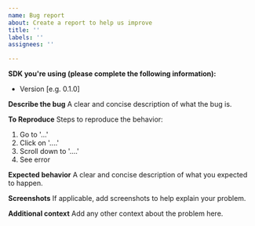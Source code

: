 ```yaml
---
name: Bug report
about: Create a report to help us improve
title: ''
labels: ''
assignees: ''

---
```


**SDK you're using (please complete the following information):**
 - Version [e.g. 0.1.0]

**Describe the bug**
A clear and concise description of what the bug is.

**To Reproduce**
Steps to reproduce the behavior:
1. Go to '...'
2. Click on '....'
3. Scroll down to '....'
4. See error

**Expected behavior**
A clear and concise description of what you expected to happen.

**Screenshots**
If applicable, add screenshots to help explain your problem.

**Additional context**
Add any other context about the problem here.
